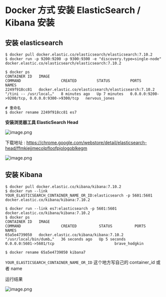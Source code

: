 # Docker 方式 安装 ElasticSearch / Kibana 安装

## 安装 elasticsearch

```
$ docker pull docker.elastic.co/elasticsearch/elasticsearch:7.10.2
$ docker run -p 9200:9200 -p 9300:9300 -e "discovery.type=single-node" docker.elastic.co/elasticsearch/elasticsearch:7.10.2

$ docker ps
CONTAINER ID   IMAGE                                                  COMMAND                  CREATED         STATUS         PORTS                                            NAMES
2249f918cc81   docker.elastic.co/elasticsearch/elasticsearch:7.10.2   "/tini -- /usr/local…"   8 minutes ago   Up 7 minutes   0.0.0.0:9200->9200/tcp, 0.0.0.0:9300->9300/tcp   nervous_jones

# 重命名
$ docker rename 2249f918cc81 es7
```

**安装浏览器工具 ElasticSearch Head**

![image.png](https://file.wulicode.com/yuque/202208/04/14/5901ggb3da6c.png?x-oss-process=image/resize,h_45)

下载地址 : https://chrome.google.com/webstore/detail/elasticsearch-head/ffmkiejjmecolpfloofpjologoblkegm

![image.png](https://file.wulicode.com/yuque/202208/04/14/5902hlULEHBp.png?x-oss-process=image/resize,h_89)

## 安装 Kibana

```
$ docker pull docker.elastic.co/kibana/kibana:7.10.2
$ docker run --link YOUR_ELASTICSEARCH_CONTAINER_NAME_OR_ID:elasticsearch -p 5601:5601 docker.elastic.co/kibana/kibana:7.10.2

$ docker run --link es7:elasticsearch -p 5601:5601 docker.elastic.co/kibana/kibana:7.10.2
$ docker ps
CONTAINER ID   IMAGE                                                  COMMAND                  CREATED          STATUS          PORTS                                            NAMES
65a5e4739050   docker.elastic.co/kibana/kibana:7.10.2                 "/usr/local/bin/dumb…"   36 seconds ago   Up 5 seconds    0.0.0.0:5601->5601/tcp                           brave_hodgkin

$ docker rename 65a5e4739050 kibana7
```

`YOUR_ELASTICSEARCH_CONTAINER_NAME_OR_ID` 这个地方写自己的 container_id 或者 name

运行结果

![image.png](https://file.wulicode.com/yuque/202208/04/14/5902kzC0RxPe.png?x-oss-process=image/resize,h_360)

